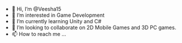 - 👋 Hi, I’m @Veesha15
- 👀 I’m interested in Game Development
- 🌱 I’m currently learning Unity and C#
- 💞️ I’m looking to collaborate on 2D Mobile Games and 3D PC games.
- 📫 How to reach me ...

<!---
Veesha15/Veesha15 is a ✨ special ✨ repository because its `README.md` (this file) appears on your GitHub profile.
You can click the Preview link to take a look at your changes.
--->
